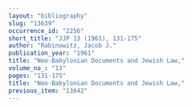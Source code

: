 ```yaml
---
layout: "bibliography"
slug: "13639"
occurrence_id: "2256"
short_title: "JJP 13 (1961), 131-175"
author: "Rabinowitz, Jacob J."
publication_year: "1961"
title: "Neo-Babylonian Documents and Jewish Law,"
volume_no_: "13"
pages: "131-175"
title: "Neo-Babylonian Documents and Jewish Law,"
previous_item: "13642"
---
```

